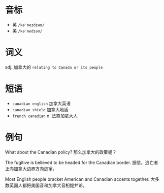 # 音标

- 英 `/kə'neɪdɪən/`
- 美 `/kə'nedɪən/`

# 词义

adj. 加拿大的
`relating to Canada or its people`

# 短语

- `canadian english` 加拿大英语
- `canadian shield` 加拿大地盾
- `french canadian` n. 法裔加拿大人

# 例句

What about the Canadian policy?
那么加拿大的政策呢？

The fugitive is believed to be headed for the Canadian border.
据信，逃亡者正向加拿大边界方向逃窜。

Most English people bracket American and Canadian accents together.
大多数英国人都把美国音和加拿大音相提并论。


